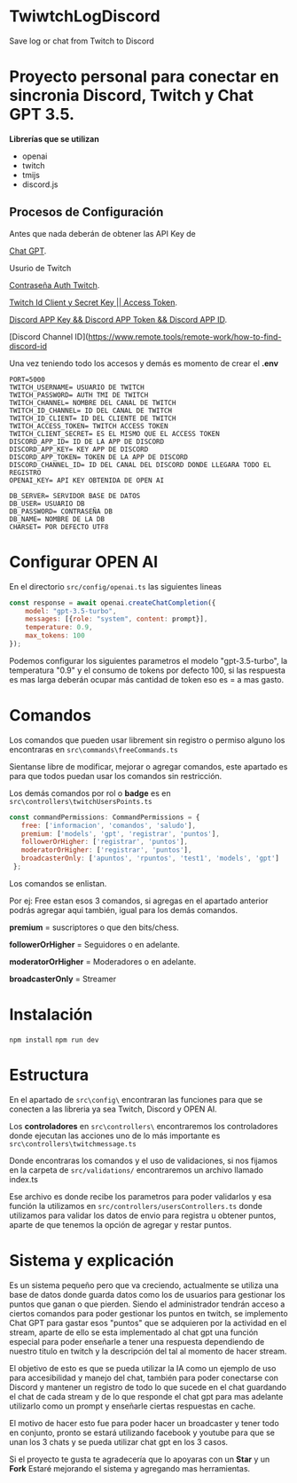 # TwiwtchLogDiscord
Save log or chat from Twitch to Discord


# Proyecto personal para conectar en sincronia Discord, Twitch y Chat GPT 3.5.

**Librerías que se utilizan**
- openai
- twitch
- tmijs
- discord.js


## Procesos de Configuración

Antes que nada deberán de obtener las API Key de 

[Chat GPT](https://platform.openai.com/account/api-keys).

Usurio de Twitch

[Contraseña Auth Twitch](https://twitchapps.com/tmi/).

[Twitch Id Client y Secret Key || Access Token](https://dev.twitch.tv/console/apps/).

[Discord APP Key && Discord APP Token && Discord APP ID](https://discord.com/developers/applications).

[Discord Channel ID](https://www.remote.tools/remote-work/how-to-find-discord-id

Una vez teniendo todo los accesos y demás es momento de crear el **.env**

```
PORT=5000
TWITCH_USERNAME= USUARIO DE TWITCH
TWITCH_PASSWORD= AUTH TMI DE TWITCH
TWITCH_CHANNEL= NOMBRE DEL CANAL DE TWITCH
TWITCH_ID_CHANNEL= ID DEL CANAL DE TWITCH
TWITCH_ID_CLIENT= ID DEL CLIENTE DE TWITCH
TWITCH_ACCESS_TOKEN= TWITCH ACCESS TOKEN
TWITCH_CLIENT_SECRET= ES EL MISMO QUE EL ACCESS TOKEN
DISCORD_APP_ID= ID DE LA APP DE DISCORD
DISCORD_APP_KEY= KEY APP DE DISCORD
DISCORD_APP_TOKEN= TOKEN DE LA APP DE DISCORD
DISCORD_CHANNEL_ID= ID DEL CANAL DEL DISCORD DONDE LLEGARA TODO EL REGISTRO
OPENAI_KEY= API KEY OBTENIDA DE OPEN AI

DB_SERVER= SERVIDOR BASE DE DATOS
DB_USER= USUARIO DB
DB_PASSWORD= CONTRASEÑA DB
DB_NAME= NOMBRE DE LA DB
CHARSET= POR DEFECTO UTF8
```


# Configurar OPEN AI
En el directorio ```src/config/openai.ts``` las siguientes lineas

```javascript
const response = await openai.createChatCompletion({
    model: "gpt-3.5-turbo",
    messages: [{role: "system", content: prompt}],
    temperature: 0.9,
    max_tokens: 100
});
 ```
 
 Podemos configurar los siguientes parametros el modelo "gpt-3.5-turbo", la temperatura "0.9" y el consumo de tokens por defecto 100, 
 si las respuesta es mas larga deberán ocupar más cantidad de token eso es = a mas gasto.
 
 
 # Comandos
 
 Los comandos que pueden usar librement sin registro o permiso alguno los encontraras en ```src\commands\freeCommands.ts```
 
 Sientanse libre de modificar, mejorar o agregar comandos, este apartado es para que todos puedan usar los comandos sin restricción.
 
 Los demás comandos por rol o **badge** es en ```src\controllers\twitchUsersPoints.ts```
 
 ```javascript
 const commandPermissions: CommandPermissions = {
    free: ['informacion', 'comandos', 'saludo'],
    premium: ['models', 'gpt', 'registrar', 'puntos'],
    followerOrHigher: ['registrar', 'puntos'],
    moderatorOrHigher: ['registrar', 'puntos'],
    broadcasterOnly: ['apuntos', 'rpuntos', 'test1', 'models', 'gpt']
  };
  ```
  
  Los comandos se enlistan. 
  
  Por ej: Free estan esos 3 comandos, si agregas en el apartado anterior podrás agregar aqui también, igual para los demás comandos.
  
  **premium** = suscriptores o que den bits/chess.
  
  **followerOrHigher** = Seguidores o en adelante.
  
  **moderatorOrHigher** = Moderadores o en adelante.
  
  **broadcasterOnly** = Streamer
  
  # Instalación
  
 ```npm install```
 ```npm run dev```
  
  
  # Estructura
  
  En el apartado de ```src\config\``` encontraran las funciones para que se conecten a las libreria ya sea Twitch, Discord y OPEN AI.
  
  Los **controladores** en ```src\controllers\``` encontraremos los controladores donde ejecutan las acciones 
  uno de lo más importante es ```src\controllers\twitchmessage.ts```
  
  Donde encontraras los comandos y el uso de validaciones, si nos fijamos en la carpeta de ```src/validations/``` encontraremos un archivo llamado index.ts
  
  Ese archivo es donde recibe los parametros para poder validarlos y esa función la utilizamos en ```src/controllers/usersControllers.ts```
  donde utilizamos para validar los datos de envio para registra u obtener puntos, aparte de que tenemos la opción de agregar y restar puntos.
  
  
# Sistema y explicación
  
Es un sistema pequeño pero que va creciendo, actualmente se utiliza una base de datos donde guarda datos como los de usuarios para gestionar los puntos que ganan o
que pierden. Siendo el administrador tendrán acceso a ciertos comandos para poder gestionar los puntos en twitch, se implemento Chat GPT para gastar esos "puntos"
que se adquieren por la actividad en el stream, aparte de ello se esta implementado al chat gpt una función especial para poder enseñarle a tener una respuesta
dependiendo de nuestro titulo en twitch y la descripción del tal al momento de hacer stream.

El objetivo de esto es que se pueda utilizar la IA como un ejemplo de uso para accesibilidad y manejo del chat, también para poder conectarse con Discord
y mantener un registro de todo lo que sucede en el chat guardando el chat de cada stream y de lo que responde el chat gpt para mas adelante utilizarlo como
un prompt y enseñarle ciertas respuestas en cache.

El motivo de hacer esto fue para poder hacer un broadcaster y tener todo en conjunto, pronto se estará utilizando facebook y youtube para que se unan los 3 chats
y se pueda utilizar chat gpt en los 3 casos.

Si el proyecto te gusta te agradecería que lo apoyaras con un **Star** y un **Fork**
Estaré mejorando el sistema y agregando mas herramientas.
  
